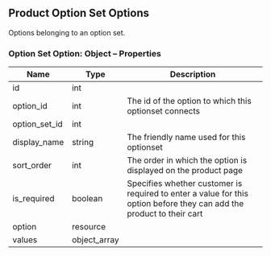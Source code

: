 ## <span class="jumptarget">  Product Option Set Options </span>

Options belonging to an option set.

### <span class="jumptarget"> Option Set Option: Object – Properties </span>

| Name | Type | Description |
| --- | --- | --- |
| id | int |
| option_id | int | The id of the option to which this optionset connects |
| option_set_id | int |
| display_name | string | The friendly name used for this optionset |
| sort_order | int | The order in which the option is displayed on the product page |
| is_required | boolean | Specifies whether customer is required to enter a value for this option before they can add the product to their cart |
| option | resource |
| values | object_array |

